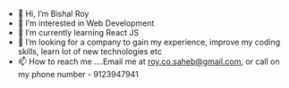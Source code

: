 - 👋 Hi, I’m Bishal Roy
- 👀 I’m interested in Web Development
- 🌱 I’m currently learning React JS
- 💞️ I’m looking for a company to gain my experience, improve my coding skills, learn lot of new technologies etc
- 📫 How to reach me ....Email me at roy.co.saheb@gmail.com, or call on my phone number - 9123947941

<!---
BishalRoy2000/BishalRoy2000 is a ✨ special ✨ repository because its `README.md` (this file) appears on your GitHub profile.
You can click the Preview link to take a look at your changes.
--->
